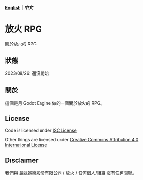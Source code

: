 [**English**](./README.en.md) | _**中文**_

# 放火 RPG

關於放火的 RPG

## 狀態

2023/08/26: 還沒開始

## 關於

這個是用 Godot Engine 做的一個關於放火的 RPG。

## License

Code is licensed under [ISC License](./LICENSE)

Other things are licensed under [Creative Commons Attribution 4.0 International License](./LICENSE-OTHER)

## Disclaimer

我們與 魔競娛樂股份有限公司 / 放火 / 任何個人/組織 沒有任何關聯。
